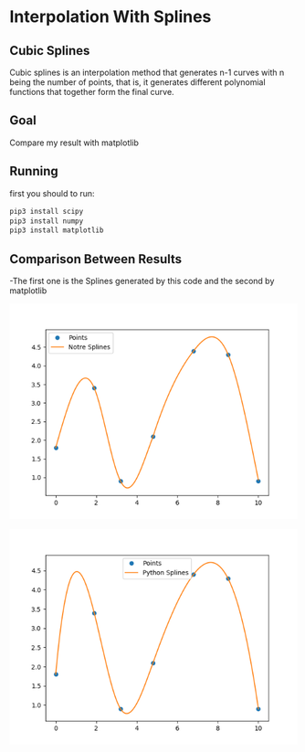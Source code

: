 # Interpolation With Splines

## Cubic Splines

Cubic splines is an interpolation method that generates n-1 curves 
with n being the number of points, that is, it generates different 
polynomial functions that together form the final curve.

## Goal

Compare my result with matplotlib


## Running 

first you should to run: 


```sh
pip3 install scipy
pip3 install numpy
pip3 install matplotlib
```

## Comparison Between Results

-The first one is the Splines generated by this code and the second by matplotlib

![Alt Text](https://github.com/henriquecfg/splines_interpolation/raw/master/MySpline.png)

![Alt Text](https://github.com/henriquecfg/splines_interpolation/raw/master/PythonSpline.png)

